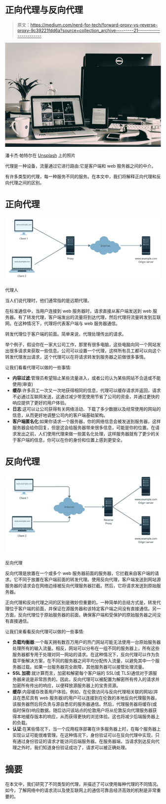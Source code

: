 # 正向代理与反向代理

> 原文：<https://medium.com/nerd-for-tech/forward-proxy-vs-reverse-proxy-9c39221fdd6a?source=collection_archive---------21----------------------->

![](img/c074a0e4256dfb04329482c7908203fe.png)

潘卡杰·帕特尔在 [Unsplash](https://unsplash.com?utm_source=medium&utm_medium=referral) 上的照片

代理是一种设备，流量通过它进行路由:它是客户端和 web 服务器之间的中介。

有许多类型的代理，每一种服务不同的服务。在本文中，我们将解释正向代理和反向代理之间的区别。

# 正向代理

![](img/491dcefbbf262fa99615fd266abc3fbd.png)

代理人

当人们说代理时，他们通常指的是远期代理。

在标准通信中，当用户连接到 web 服务器时，请求直接从客户端发送到 web 服务器。有了转发代理，客户端发出的流量将到达代理，然后代理将流量转发到互联网。在这种情况下，代理将代表客户端与 web 服务器通信。

转发代理位于客户端的前面。简单来说，代理处理传出的请求。

举个例子，假设你在一家大公司工作，那里有很多电脑，这些电脑向同一个网站发出很多请求来获取一些信息。公司可以设置一个代理，这样所有员工都可以向这个转发代理发出请求，这个代理可以在将请求转发到服务器之前做很多事情。

让我们看看代理可以做的一些事情:

*   **内容过滤**:管理员希望阻止某些流量进入，或者公司认为某些网站不合适或不能使用(审查)
*   **缓存**:许多员工一次又一次地获得相同的信息，代理可以缓存请求并返回，请求不必通过互联网发送，这通过减少带宽使用节省了公司的资金，并通过更快的响应提供了更好的用户体验。
*   **日志**:这可以让公司获得有关网络活动、下载了多少数据以及经常使用的网站的信息，从而更好地调整公司内的客户端基础架构。
*   **客户端匿名化**:如果你请求一个服务器，你的网络信息会被发送到服务器，这样服务器会给你回复，但是这会给服务器带来很多信息，可能是你的位置。在请求发出之前，人们使用代理来做一些匿名化处理，这样服务器就有了更少的关于客户端的信息，你可以在你的身份和位置上感到更安全。

# 反向代理

![](img/55891b0d9e0918c158559301e9ff35c5.png)

反向代理

反向代理是放置在一个或多个 web 服务器前面的服务器，它拦截来自客户端的请求。它不同于放置在客户端前面的转发代理。使用反向代理，客户端发送到网站源服务器的请求会在网络边缘被反向代理服务器拦截。然后，它将请求发送到原始服务器。

正向代理和反向代理之间的区别是微妙但重要的。一种简单的总结方式是，转发代理位于客户端的前面，并保证在源服务器和该特定客户端之间没有直接通信。另一方面，反向代理位于原始服务器的前面，确保客户端和受保护的原始服务器之间没有直接通信。

让我们来看看反向代理可以做的一些事情:

*   **负载均衡器**:一个每天拥有数百万用户的热门网站可能无法使用一台原始服务器处理所有的输入流量。相反，网站可以分布在一组不同的服务器上，所有这些服务器都专用于处理对同一网站的请求。在这种情况下，反向代理可以作为负载平衡解决方案，在不同的服务器之间平均分配传入流量，以避免其中一个服务器过载。如果一台服务器完全故障，其他服务器可以接管处理流量。
*   **SSL 加密**:就计算而言，加密和解密每个客户端的 SSL(或 TLS)通信对于源服务器来说是非常昂贵的。因此，反向代理可以被配置为解密所有传入的请求并加密所有传出的响应，以便释放源服务器上的宝贵资源。
*   **缓存**:内容缓存改善用户体验。例如，在伦敦访问与反向代理相关联的网站(并且在悉尼具有 web 服务器)的用户可以连接到在伦敦的本地反向代理服务器，该服务器然后将负责与源自悉尼的服务器通信。然后，代理服务器将缓存(或临时保存)响应数据。随后访问该站点的伦敦用户将从伦敦反向代理服务器获得本地缓存版本的响应，从而获得更快的浏览体验。这也将减少后端服务器上的负载。
*   **认证**:在某些情况下，当一个应用程序部署在许多服务器上时，在每个服务器上实现认证可能很难管理。在这种情况下，身份验证可以在反向代理中实现，只有通过身份验证的请求才能访问后端服务器。在服务器端，当请求到达反向代理之外时，我们知道身份验证成功了，请求可以被正确处理。

# 摘要

在本文中，我们研究了不同类型的代理，并描述了可以使用每种代理的不同情况。如今，了解网络中的请求流以及使互联网上的通信可靠且经济高效的机制是非常重要的。
